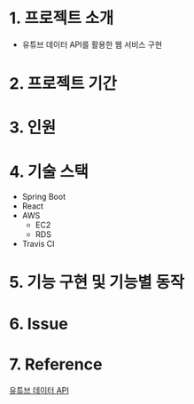 # 1. 프로젝트 소개
- 유튜브 데이터 API를 활용한 웹 서비스 구현

# 2. 프로젝트 기간

# 3. 인원

# 4. 기술 스택
- Spring Boot
- React
- AWS
    - EC2
    - RDS
- Travis CI

# 5. 기능 구현 및 기능별 동작

# 6. Issue

# 7. Reference
[유튜브 데이터 API](https://developers.google.cn/youtube/v3/getting-started?hl=ko)
